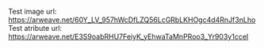 Test image url:    https://arweave.net/60Y_LV_957hWcDfLZQ56LcGRbLKHOgc4d4RnJf3nLho
Test atribute url: https://arweave.net/E3S9oabRHU7FeiyK_yEhwaTaMnPRoo3_Yr903y1cceI